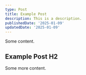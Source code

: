 ```yaml
---
type: Post
title: Example Post
description: This is a description.
publishedDate: '2025-01-09'
updatedDate: '2025-01-09'
---
```


Some content.

## Example Post H2

Some more content.